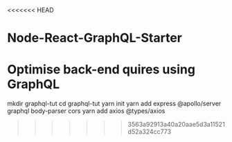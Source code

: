 <<<<<<< HEAD
# Node-React-GraphQL-Starter
Optimise back-end quires using GraphQL 
=======
<!-- Sequential Instruction for GraphQL tutorial -->

mkdir graphql-tut
cd graphql-tut
yarn init
yarn add express @apollo/server graphql body-parser cors
yarn add axios @types/axios
>>>>>>> 3563a92913a40a20aae5d3a11521d52a324cc773
